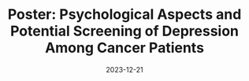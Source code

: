 ---
title: "Poster: Psychological Aspects and Potential Screening of Depression Among Cancer Patients"
collection: publications
permalink: /publication/poster-psychological aspects
date: 2023-12-21
venue: '10th International Conference on Networking, Systems and Security'
extended-abstract: 'https://zuhairhossain.github.io/files/pdf/extended_abstract-nsyss23-poster.pdf'
# link: 'https://doi.org/10.1016/j.rinp.2021.104137'
# code: 'https://journals.sagepub.com/doi/suppl/10.1177/07388942211015242'
# github: 'if have'
citation: 'Anika Tahsin Miami, Anika Priodorshinee Mrittika, <b>Syed Zuhair Hossain</b>, Jannatun Noor Mukta.'
---